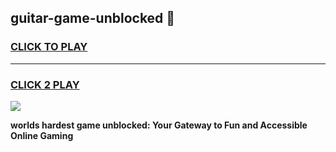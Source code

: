 
## guitar-game-unblocked 👋
<h3>
<a href="https://premium.freeplayer.one?title=guitar-game-unblocked&ref=14F">CLICK TO PLAY</a></h3>
<hr>

<h3>
<a href="https://premium.freeplayer.one?title=guitar-game-unblocked&ref=14F">CLICK 2 PLAY</a>
  
</h3>

<a href="https://premium.freeplayer.one?title=guitar-game-unblocked&ref=12F/"><img src="https://clearcache.store/games.png"></a>


**worlds hardest game unblocked: Your Gateway to Fun and Accessible Online Gaming**
